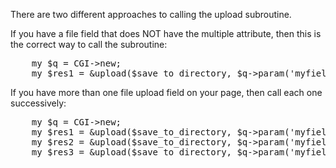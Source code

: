 
There are two different approaches to calling the upload subroutine.

If you have a file field that does NOT have the multiple attribute, then this is the correct way to call the subroutine:
<pre>
    my $q = CGI->new;
    my $res1 = &upload($save_to_directory, $q->param('myfield'), '', 100, 1);
</pre>

If you have more than one file upload field on your page, then call each one successively:
<pre>
    my $q = CGI->new;
    my $res1 = &upload($save_to_directory, $q->param('myfield1'), '', 100, 1);
    my $res2 = &upload($save_to_directory, $q->param('myfield2'), '', 100, 1);
    my $res3 = &upload($save_to_directory, $q->param('myfield3'), '', 100, 1);
</pre>

